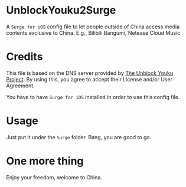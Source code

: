 # UnblockYouku2Surge
A `Surge for iOS` config file to let people outside of China access media contents exclusive to China. E.g., Bilibili Bangumi, Netease Cloud Music
# Credits
This file is based on the DNS server provided by [The Unblock Youku Project](https://github.com/uku/Unblock-Youku). By using this, you agree to accept their License and/or User Agreement.

You have to have `Surge for iOS` installed in order to use this config file.
# Usage
Just put it under the `Surge` folder. Bang, you are good to go.
# One more thing
Enjoy your freedom, welcome to China.
